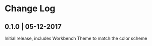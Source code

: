 # Change Log
## 0.1.0 | 05-12-2017
Initial release, includes Workbench Theme to match the color scheme
